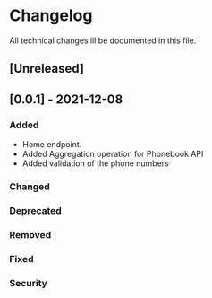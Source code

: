 # Changelog

All technical changes ill be documented in this file.

## [Unreleased]

## [0.0.1] - 2021-12-08

### Added

* Home endpoint.
* Added Aggregation operation for Phonebook API
* Added validation of the phone numbers

### Changed

### Deprecated

### Removed

### Fixed

### Security